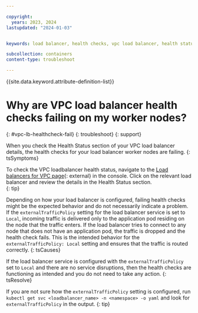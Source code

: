 ```yaml
---

copyright:
  years: 2023, 2024
lastupdated: "2024-01-03"


keywords: load balancer, health checks, vpc load balancer, health status, network

subcollection: containers
content-type: troubleshoot

---
```


{{site.data.keyword.attribute-definition-list}}

# Why are VPC load balancer health checks failing on my worker nodes?
{: #vpc-lb-healthcheck-fail}
{: troubleshoot}
{: support}

 
When you check the Health Status section of your VPC load balancer details, the health checks for your load balancer worker nodes are failing. 
{: tsSymptoms}

To check the VPC loadbalancer health status, navigate to the [Load balancers for VPC page](https://cloud.ibm.com/vpc-ext/network/loadBalancers){: external} in the console. Click on the relevant load balancer and review the details in the Health Status section.  
{: tip}

Depending on how your load balancer is configured, failing health checks might be the expected behavior and do not necessarily indicate a problem. If the `externalTrafficPolicy` setting for the load balancer service is set to `Local`, incoming traffic is delivered only to the application pod residing on the node that the traffic enters. If the load balancer tries to connect to any node that does not have an application pod, the traffic is dropped and the health check fails. This is the intended behavior for the `externalTrafficPolicy: Local` setting and ensures that the traffic is routed correctly. 
{: tsCauses}

If the load balancer service is configured with the `externalTrafficPolicy` set to `Local` and there are no service disruptions, then the health checks are functioning as intended and you do not need to take any action.
{: tsResolve}

If you are not sure how the `externalTrafficPolicy` setting is configured, run `kubectl get svc <loadbalancer_name> -n <namespace> -o yaml` and look for `externalTrafficPolicy` in the output. 
{: tip}


